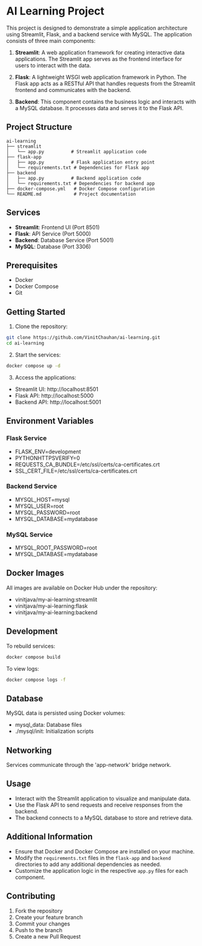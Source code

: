 # AI Learning Project

This project is designed to demonstrate a simple application architecture using Streamlit, Flask, and a backend service with MySQL. The application consists of three main components:

1. **Streamlit**: A web application framework for creating interactive data applications. The Streamlit app serves as the frontend interface for users to interact with the data.

2. **Flask**: A lightweight WSGI web application framework in Python. The Flask app acts as a RESTful API that handles requests from the Streamlit frontend and communicates with the backend.

3. **Backend**: This component contains the business logic and interacts with a MySQL database. It processes data and serves it to the Flask API.

## Project Structure

```
ai-learning
├── streamlit
│   └── app.py          # Streamlit application code
├── flask-app
│   ├── app.py          # Flask application entry point
│   └── requirements.txt # Dependencies for Flask app
├── backend
│   ├── app.py          # Backend application code
│   └── requirements.txt # Dependencies for backend app
├── docker-compose.yml   # Docker Compose configuration
└── README.md            # Project documentation
```
## Services
- **Streamlit**: Frontend UI (Port 8501)
- **Flask**: API Service (Port 5000)
- **Backend**: Database Service (Port 5001)
- **MySQL**: Database (Port 3306) 


## Prerequisites
- Docker
- Docker Compose
- Git

## Getting Started

1. Clone the repository:
```bash
git clone https://github.com/VinitChauhan/ai-learning.git
cd ai-learning
```

2. Start the services:
```bash
docker compose up -d
```

3. Access the applications:
- Streamlit UI: http://localhost:8501
- Flask API: http://localhost:5000
- Backend API: http://localhost:5001

## Environment Variables
### Flask Service
- FLASK_ENV=development
- PYTHONHTTPSVERIFY=0
- REQUESTS_CA_BUNDLE=/etc/ssl/certs/ca-certificates.crt
- SSL_CERT_FILE=/etc/ssl/certs/ca-certificates.crt

### Backend Service
- MYSQL_HOST=mysql
- MYSQL_USER=root
- MYSQL_PASSWORD=root
- MYSQL_DATABASE=mydatabase

### MySQL Service
- MYSQL_ROOT_PASSWORD=root
- MYSQL_DATABASE=mydatabase

## Docker Images
All images are available on Docker Hub under the repository:
- vinitjava/my-ai-learning:streamlit
- vinitjava/my-ai-learning:flask
- vinitjava/my-ai-learning:backend

## Development

To rebuild services:
```bash
docker compose build
```

To view logs:
```bash
docker compose logs -f
```

## Database
MySQL data is persisted using Docker volumes:
- mysql_data: Database files
- ./mysql/init: Initialization scripts

## Networking
Services communicate through the 'app-network' bridge network.


## Usage

- Interact with the Streamlit application to visualize and manipulate data.
- Use the Flask API to send requests and receive responses from the backend.
- The backend connects to a MySQL database to store and retrieve data.

## Additional Information

- Ensure that Docker and Docker Compose are installed on your machine.
- Modify the `requirements.txt` files in the `flask-app` and `backend` directories to add any additional dependencies as needed.
- Customize the application logic in the respective `app.py` files for each component.

## Contributing
1. Fork the repository
2. Create your feature branch
3. Commit your changes
4. Push to the branch
5. Create a new Pull Request

